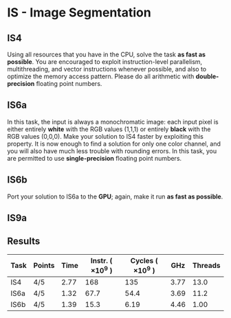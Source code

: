 # IS - Image Segmentation
## IS4
Using all resources that you have in the CPU, solve the task **as fast as possible**.
You are encouraged to exploit instruction-level parallelism, multithreading, and vector
instructions whenever possible, and also to optimize the memory access pattern.
Please do all arithmetic with **double-precision** floating point numbers.

## IS6a
In this task, the input is always a monochromatic image: each input pixel is either entirely
**white** with the RGB values (1,1,1) or entirely **black** with the RGB values (0,0,0).
Make your solution to IS4 faster by exploiting this property. It is now enough to find a solution
for only one color channel, and you will also have much less trouble with rounding errors.
In this task, you are permitted to use **single-precision** floating point numbers.

## IS6b
Port your solution to IS6a to the **GPU**; again, make it run **as fast as possible**.

## IS9a

## Results

| Task | Points |     Time | Instr. ( $\times 10^9$ ) | Cycles ( $\times 10^9$ ) |  GHz | Threads |
|------|--------|----------|--------------------------|--------------------------|------|---------|
|  IS4 |    4/5 |     2.77 |                      168 |                      135 | 3.77 |    13.0 |
| IS6a |    4/5 |     1.32 |                     67.7 |                     54.4 | 3.69 |    11.2 |
| IS6b |    4/5 |     1.39 |                     15.3 |                     6.19 | 4.46 |    1.00 |

